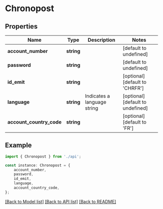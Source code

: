 # Chronopost


## Properties

Name | Type | Description | Notes
------------ | ------------- | ------------- | -------------
**account_number** | **string** |  | [default to undefined]
**password** | **string** |  | [default to undefined]
**id_emit** | **string** |  | [optional] [default to 'CHRFR']
**language** | **string** | Indicates a language string | [optional] [default to undefined]
**account_country_code** | **string** |  | [optional] [default to 'FR']

## Example

```typescript
import { Chronopost } from './api';

const instance: Chronopost = {
    account_number,
    password,
    id_emit,
    language,
    account_country_code,
};
```

[[Back to Model list]](../README.md#documentation-for-models) [[Back to API list]](../README.md#documentation-for-api-endpoints) [[Back to README]](../README.md)
